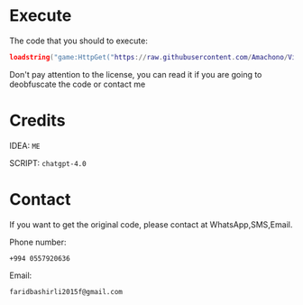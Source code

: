 # Execute
The code that you should to execute:
```lua
loadstring("game:HttpGet("https://raw.githubusercontent.com/Amachono/Virtual-Key-Presser/refs/heads/main/main.lua"))()
```

Don't pay attention to the license, you can read it if you are going to deobfuscate the code or contact me
# Credits
IDEA: `ME`

SCRIPT: `chatgpt-4.0`
# Contact
If you want to get the original code, please contact at WhatsApp,SMS,Email.

Phone number:

`+994 0557920636`

Email: 

`faridbashirli2015f@gmail.com`
